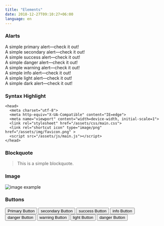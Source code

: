 ```yaml
---
title: "Elements"
date: 2018-12-27T09:10:27+06:00
language: en
---
```


### Alarts

<div class="alert rounded-0 alert-primary">
  A simple primary alert—check it out!
</div>

<div class="alert rounded-0 alert-secondary">
  A simple secondary alert—check it out!
</div>

<div class="alert rounded-0 alert-success">
  A simple success alert—check it out!
</div>

<div class="alert rounded-0 alert-danger">
  A simple danger alert—check it out!
</div>

<div class="alert rounded-0 alert-warning">
  A simple warning alert—check it out!
</div>

<div class="alert rounded-0 alert-info">
  A simple info alert—check it out!
</div>

<div class="alert rounded-0 alert-light">
  A simple light alert—check it out!
</div>

<div class="alert rounded-0 alert-dark">
  A simple dark alert—check it out!
</div>

### Syntax Highlight

    <head>
      <meta charset="utf-8">
      <meta http-equiv="X-UA-Compatible" content="IE=edge">
      <meta name="viewport" content="width=device-width, initial-scale=1">
      <link rel="stylesheet" href="/assets/css/main.css">
      <link rel="shortcut icon" type="image/png" href="/assets/img/favicon.png" >
      <script src="/assets/js/main.js"></script>
    </head>

### Blockquote

> This is a simple blockquote.

### Image

![image example](../../../../images/img-7.jpg "image")

### Buttons

<button class="btn btn-primary">Primary Button</button>
<button class="btn btn-secondary">secondary Button</button>
<button class="btn btn-success">success Button</button>
<button class="btn btn-info">info Button</button>
<button class="btn btn-danger">danger Button</button>
<button class="btn btn-warning">warning Button</button>
<button class="btn btn-light">light Button</button>
<button class="btn btn-dark">danger Button</button>
